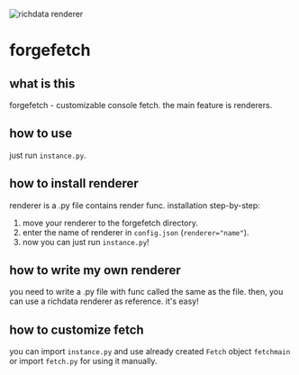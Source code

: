 ![richdata renderer](https://github.com/user-attachments/assets/7c90cccc-c667-44fb-a768-275029e3fb14)

# forgefetch

## what is this
forgefetch - customizable console fetch. the main feature is renderers.

## how to use
just run `instance.py`.

## how to install renderer
renderer is a .py file contains render func. installation step-by-step:
1. move your renderer to the forgefetch directory.
2. enter the name of renderer in `config.json` (`renderer="name"`).
3. now you can just run `instance.py`!

## how to write my own renderer
you need to write a .py file with func called the same as the file. then, you can use a richdata renderer as reference. it's easy!

## how to customize fetch
you can import `instance.py` and use already created `Fetch` object `fetchmain` or import `fetch.py` for using it manually.
